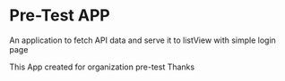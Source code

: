 # Pre-Test APP
An application to fetch API data and serve it to listView with simple login page

This App created for organization pre-test
Thanks
